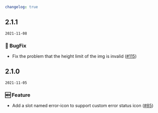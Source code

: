 ```yaml
changelog: true
```

## 2.1.1

`2021-11-08`

### 🐛 BugFix

- Fix the problem that the height limit of the img is invalid ([#115](https://github.com/arco-design/arco-design-vue/pull/115))


## 2.1.0

`2021-11-05`

### 🆕 Feature

- Add a slot named error-icon to support custom error status icon ([#85](https://github.com/arco-design/arco-design-vue/pull/85))

